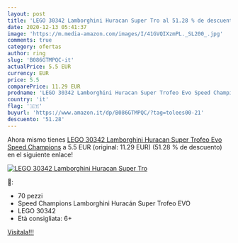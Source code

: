 ```yaml
---
layout: post
title: 'LEGO 30342 Lamborghini Huracan Super Tro al 51.28 % de descuento'
date: 2020-12-13 05:41:37
image: 'https://m.media-amazon.com/images/I/41GVQIXzmPL._SL200_.jpg'
comments: true
category: ofertas
author: ring
slug: 'B086GTMPQC-it'
actualPrice: 5.5 EUR
currency: EUR
price: 5.5
comparePrice: 11.29 EUR
prodname: 'LEGO 30342 Lamborghini Huracan Super Trofeo Evo Speed Champions'
country: 'it'
flag: '🇮🇹'
buyurl: 'https://www.amazon.it/dp/B086GTMPQC/?tag=tolees00-21'
descuento: '51.28'
---
```


Ahora mismo tienes [LEGO 30342 Lamborghini Huracan Super Trofeo Evo Speed Champions](https://www.amazon.it/dp/B086GTMPQC/?tag=tolees00-21) a 5.5 EUR (original: 11.29 EUR) (51.28 %  de descuento) en el siguiente enlace!

[![LEGO 30342 Lamborghini Huracan Super Tro](https://m.media-amazon.com/images/I/41GVQIXzmPL._SL200_.jpg)](https://www.amazon.it/dp/B086GTMPQC/?tag=tolees00-21)

🔎:

- 70 pezzi
- Speed Champions Lamborghini Huracán Super Trofeo EVO
- LEGO 30342
- Età consigliata: 6+

[Visítala!!!](https://www.amazon.it/dp/B086GTMPQC/?tag=tolees00-21)
